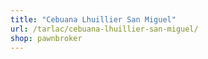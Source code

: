 ```yaml
---
title: "Cebuana Lhuillier San Miguel"
url: /tarlac/cebuana-lhuillier-san-miguel/
shop: pawnbroker
---
```

